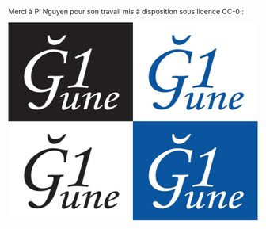 Merci à Pi Nguyen pour son travail mis à disposition sous licence CC-0 :

![exemple logo G1June](exemples.jpg)
